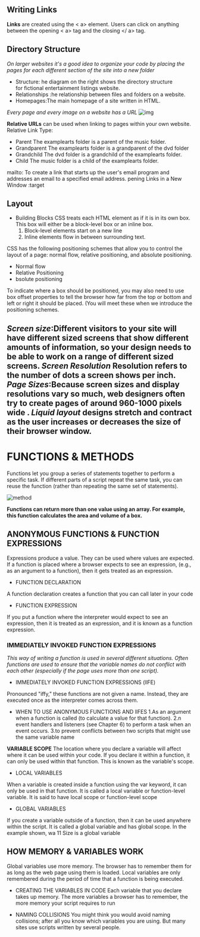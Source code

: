 
## Writing Links
**Links** are created using the < a> element. Users can click on anything between the opening < a> tag and the closing </ a> tag. 

## Directory Structure
*On larger websites it's a good idea to organize your code by placing the pages for each different section of the site into a new folder*
- Structure: he diagram on the right shows the directory structure  
for fictional entertainment listings website.
- Relationships :he relationship between files and folders on a website.
- Homepages:The main homepage of a site written in HTML.


*Every page and every image on a website has a URL*
![img](https://moz-static.s3.amazonaws.com/learn/seo/Domains-page/_large/domain-description-image.png?mtime=20170320080539)

**Relative URLs** can be used when linking to pages within your own 
website.
Relative Link Type:
 - Parent
The examplearts folder is a parent of the music folder.
- Grandparent
The examplearts folder is a grandparent of the dvd folder
- Grandchild
The dvd folder is a grandchild of the examplearts folder.
- Child
The music folder is a child of the examplearts folder.


mailto:
To create a link that starts up the user's email program and 
addresses an email to a specified email address.
pening Links in a New Window :target

## Layout
- Building Blocks
CSS treats each HTML element as if it is in its own box. This box will either be a block-level box or an inline box.
   1. Block-level elements start on a new line
   2. Inline elements flow in between surrounding text.


CSS has the following positioning schemes that allow you to control 
the layout of a page: normal flow, relative positioning, and absolute 
positioning. 
- Normal flow
- Relative Positioning
- bsolute positioning


To indicate where a box should be positioned, you may also need to use 
box offset properties to tell the browser how far from the top or bottom and left or right it should be placed. (You will meet these 
when we introduce the positioning schemes.

*Screen size*:Different visitors to your site will have different sized screens that show different amounts of information, so your design needs to be able to work on a range of different sized screens.
*Screen Resolution* Resolution refers to the number of dots a screen shows per inch.
*Page Sizes*:Because screen sizes and display resolutions vary so much, web designers often try to create pages of around 960-1000 pixels wide .
*Liquid layout* designs stretch and contract as the user increases 
or decreases the size of their browser window.
-----------------------------------------------------------------------------------
 # FUNCTIONS &  METHODS

 Functions let you group a series of statements together to perform a 
specific task. If different parts of a script repeat the same task, you can 
reuse the function (rather than repeating the same set of statements).

![method](https://s3.ap-south-1.amazonaws.com/s3.studytonight.com/tutorials/uploads/pictures/1587882057-1.png)


**Functions can return more than one value using an array. For example, this function calculates the area and volume of a box.**

## ANONYMOUS FUNCTIONS & FUNCTION EXPRESSIONS

Expressions produce a value. They can be used where values are expected. 
If a function is placed where a browser expects to see an expression, 
(e.g., as an argument to a function), then it gets treated as an expression.

- FUNCTION DECLARATION

A function declaration creates a function that you 
can call later in your code
 
- FUNCTION EXPRESSION

If you put a function where the interpreter would 
expect to see an expression, then it is treated as an 
expression, and it is known as a function expression. 

### IMMEDIATELY INVOKED FUNCTION EXPRESSIONS

*This way of writing a function is used in several different situations. 
Often functions are used to ensure that the variable names do not conflict 
with each other (especially if the page uses more than one script).*

- IMMEDIATELY INVOKED FUNCTION EXPRESSIONS (llFE)

Pronounced "iffy," these functions are not given 
a name. Instead, they are executed once as the 
interpreter comes across them. 

- WHEN TO USE ANONYMOUS FUNCTIONS AND llFES 
1.As an argument when a function is called (to calculate a value for that function). 
2.n event handlers and listeners (see Chapter 6) to perform a task when an event occurs. 
3.to prevent conflicts between two scripts that might use the same variable name

**VARIABLE SCOPE**
The location where you declare a variable will affect where it can be used 
within your code. If you declare it within a function, it can only be used 
within that function. This is known as the variable's scope. 

- LOCAL VARIABLES

When a variable is created inside a function using the 
var keyword, it can only be used in that function. 
It is called a local variable or function-level variable. 
It is said to have local scope or function-level scope

- GLOBAL VARIABLES

If you create a variable outside of a function, then it 
can be used anywhere within the script. It is called a 
global variable and has global scope. In the example 
shown, wa 11 Size is a global variable

## HOW MEMORY & VARIABLES WORK 

Global variables use more memory. The browser has to remember them 
for as long as the web page using them is loaded. Local variables are only 
remembered during the period of time that a function is being executed.

- CREATING THE VARIABLES IN CODE
Each variable that you declare takes up memory. 
The more variables a browser has to remember, 
the more memory your script requires to run

- NAMING COLLISIONS
You might think you would avoid naming collisions; 
after all you know which variables you are using. 
But many sites use scripts written by several people.